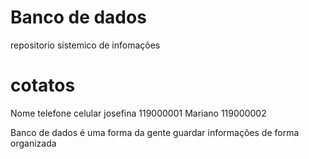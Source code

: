 #   Banco de dados

repositorio sistemico de infomações

# cotatos

Nome        telefone      celular
josefina    119000001
Mariano                   119000002

Banco de dados é uma forma da gente guardar informações de forma organizada 